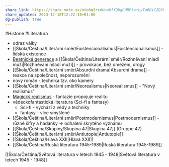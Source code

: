 ```yaml
---
share_link: https://share.note.sx/oto6q3rs#UwuUfXQUgGdBPto+LyToBDiCZQ3FxIDq6lXFoa0EwHo
share_updated: 2023-12-18T12:22:10+01:00
dg-publish: true
---
```

#Historie #Literatura
- odraz války
- [[Škola/Čeština/Literární směr/Existencionalismus\|Existencionalismus]] - lidská existence
- [Beatnická generace](Beatníci.md) a [[Škola/Čeština/Literární směr/Rozhněvaní mladí muži\|Rozhněvaní mladí muži]] - provokace, bez omezení, drogy
- [[Škola/Čeština/Literární směr/Absurdní drama\|Absurdní drama]] - reakce na společnost, neporozumění
- nový román - technika tzv. oko kamery
- [[Škola/Čeština/Literární směr/Neorealismus\|Neorealismus]] - "Nový realismus"
- [Magický realismus](Fantastika.md) - fantazie propojuje realitu
- vědeckofantastická literatura (Sci-fi a fantasy)
	- Sci-fi - vychází z vědy a techniky
	- fantasy - více smyšlené
- [[Škola/Čeština/Literární směr/Postmodernismus\|Postmodernismus]] - různé šifry a hádanky -> odhalení skrytého významu
- [[Škola/Čeština/Skupiny/Skupina 47\|Skupina 47]] (Gruppe 47)
- [[Škola/Čeština/Literární směr/Antiutopie\|Antiutopie]]
- [[Škola/Čeština/Hlava XXII\|Hlava XXII]]
- [[Škola/Čeština/Ruská literatura 1945-1989\|Ruská literatura 1945-1989]]

[[Škola/Čeština/Světová literatura v letech 1945 - 1948\|Světová literatura v letech 1945 - 1948]]

